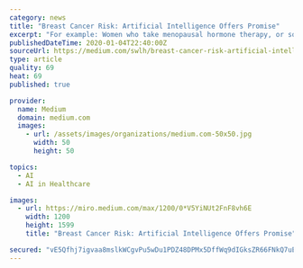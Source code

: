 ```yaml
---
category: news
title: "Breast Cancer Risk: Artificial Intelligence Offers Promise"
excerpt: "For example: Women who take menopausal hormone therapy, or so-called hormonal ... You can look forward to an increasingly use of artificial intelligence (AI) in the clinical realm, both for ..."
publishedDateTime: 2020-01-04T22:40:00Z
sourceUrl: https://medium.com/swlh/breast-cancer-risk-artificial-intelligence-offers-promise-7c9a8e4a379
type: article
quality: 69
heat: 69
published: true

provider:
  name: Medium
  domain: medium.com
  images:
    - url: /assets/images/organizations/medium.com-50x50.jpg
      width: 50
      height: 50

topics:
  - AI
  - AI in Healthcare

images:
  - url: https://miro.medium.com/max/1200/0*V5YiNUt2FnF8vh6E
    width: 1200
    height: 1599
    title: "Breast Cancer Risk: Artificial Intelligence Offers Promise"

secured: "vE5Qfhj7igvaa8mslkWCgvPu5wDu1PDZ48DPMx5DffWq9dIGksZR66FNkQ7uEOB0AQiWkp4zOZl3ENjQhzBjqcukU0VBWiW34omLGqFiaAsVyAhLq9cSVV1avvppkMIB/L/RW1cwbJcIrWp2+bg9oxUt0JxuqTGdX5Fg3AYHBsB1sj7U8VtN4TQp7fMR0hSellP68ShfY3MNbQntR/IhCKhmQ4JCXRrKEPmI6sXLp8+QX9ZCuVy3+D0Cjr0fv/NYPhIGj5j0SjJBwhYvJsW2zlUXXe3wEeB1HtLSd48+F06svnSrqP1ssGurfaxVl0+d;/s69d+xKk61kFnZzOhTQUQ=="
---
```


